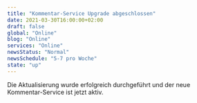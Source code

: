 ```yaml
---
title: "Kommentar-Service Upgrade abgeschlossen"
date: 2021-03-30T16:00:00+02:00
draft: false
global: "Online"
blog: "Online"
services: "Online"
newsStatus: "Normal"
newsSchedule: "5-7 pro Woche"
state: "up"
---
```


Die Aktualisierung wurde erfolgreich durchgeführt und der neue Kommentar-Service ist jetzt aktiv.


